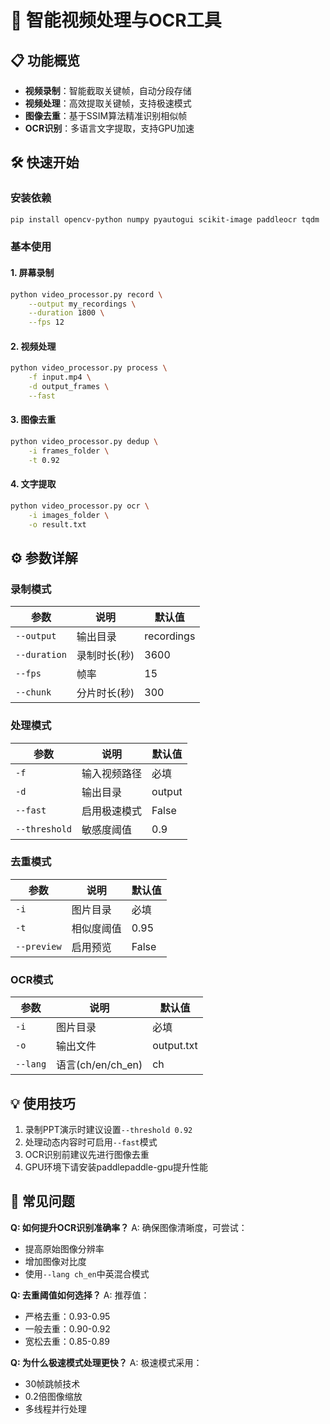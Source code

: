 # 🎥 智能视频处理与OCR工具

## 📋 功能概览
- **视频录制**：智能截取关键帧，自动分段存储
- **视频处理**：高效提取关键帧，支持极速模式
- **图像去重**：基于SSIM算法精准识别相似帧
- **OCR识别**：多语言文字提取，支持GPU加速

## 🛠️ 快速开始

### 安装依赖
```bash
pip install opencv-python numpy pyautogui scikit-image paddleocr tqdm
```

### 基本使用

#### 1. 屏幕录制
```bash
python video_processor.py record \
    --output my_recordings \
    --duration 1800 \
    --fps 12
```

#### 2. 视频处理
```bash
python video_processor.py process \
    -f input.mp4 \
    -d output_frames \
    --fast
```

#### 3. 图像去重
```bash
python video_processor.py dedup \
    -i frames_folder \
    -t 0.92
```

#### 4. 文字提取
```bash
python video_processor.py ocr \
    -i images_folder \
    -o result.txt
```

## ⚙️ 参数详解

### 录制模式
| 参数 | 说明 | 默认值 |
|------|------|--------|
| `--output` | 输出目录 | recordings |
| `--duration` | 录制时长(秒) | 3600 |
| `--fps` | 帧率 | 15 |
| `--chunk` | 分片时长(秒) | 300 |

### 处理模式
| 参数 | 说明 | 默认值 |
|------|------|--------|
| `-f` | 输入视频路径 | 必填 |
| `-d` | 输出目录 | output |
| `--fast` | 启用极速模式 | False |
| `--threshold` | 敏感度阈值 | 0.9 |

### 去重模式
| 参数 | 说明 | 默认值 |
|------|------|--------|
| `-i` | 图片目录 | 必填 |
| `-t` | 相似度阈值 | 0.95 |
| `--preview` | 启用预览 | False |

### OCR模式
| 参数 | 说明 | 默认值 |
|------|------|--------|
| `-i` | 图片目录 | 必填 |
| `-o` | 输出文件 | output.txt |
| `--lang` | 语言(ch/en/ch_en) | ch |

## 💡 使用技巧
1. 录制PPT演示时建议设置`--threshold 0.92`
2. 处理动态内容时可启用`--fast`模式
3. OCR识别前建议先进行图像去重
4. GPU环境下请安装paddlepaddle-gpu提升性能

## 🐛 常见问题
**Q: 如何提升OCR识别准确率？**
A: 确保图像清晰度，可尝试：
- 提高原始图像分辨率
- 增加图像对比度
- 使用`--lang ch_en`中英混合模式

**Q: 去重阈值如何选择？**
A: 推荐值：
- 严格去重：0.93-0.95
- 一般去重：0.90-0.92
- 宽松去重：0.85-0.89

**Q: 为什么极速模式处理更快？**
A: 极速模式采用：
- 30帧跳帧技术
- 0.2倍图像缩放
- 多线程并行处理